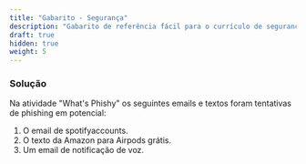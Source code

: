 ```yaml
---
title: "Gabarito - Segurança"
description: "Gabarito de referência fácil para o currículo de segurança"
draft: true
hidden: true
weight: 5
---
```


### Solução

Na atividade "What's Phishy" os seguintes emails e textos foram tentativas de phishing em potencial:
1. O email de spotifyaccounts.
2. O texto da Amazon para Airpods grátis.
3. Um email de notificação de voz.



